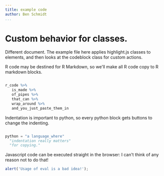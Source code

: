 ```yaml
---
title: example code
author: Ben Schmidt
...
```


# Custom behavior for classes.

Different document. The example file here applies highlight.js classes to elements,
and then looks at the codeblock class for custom actions.

R code may be destined for R Markdown, so we'll make all R code copy to R markdown blocks.

```R

r_code %>%
   is_made %>%
   of_pipes %>%
   that_can %>%
   wrap_around %>%
   and_you_just_paste_them_in

```

Indentation is important to python, so every python block gets buttons to change the indenting.

```python

python = "a language_where"
  "indentation really matters"
  "for copying."

```

Javascript code can be executed straight in the browser: I can't think
of any reason not to do that!

```js
alert('Usage of eval is a bad idea!');
```
